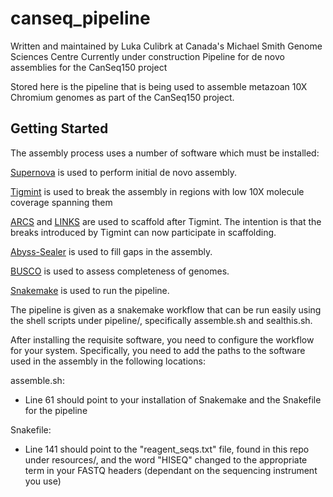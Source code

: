 # canseq_pipeline
Written and maintained by Luka Culibrk at Canada's Michael Smith Genome Sciences Centre
Currently under construction
Pipeline for de novo assemblies for the CanSeq150 project

Stored here is the pipeline that is being used to assemble metazoan 10X Chromium genomes as part of the CanSeq150 project. 

## Getting Started
The assembly process uses a number of software which must be installed:

[Supernova](https://support.10xgenomics.com/de-novo-assembly/software/overview/latest/welcome) is used to perform initial de novo assembly.

[Tigmint](https://github.com/bcgsc/tigmint) is used to break the assembly in regions with low 10X molecule coverage spanning them

[ARCS](https://github.com/bcgsc/arcs) and [LINKS](https://github.com/bcgsc/LINKS) are used to scaffold after Tigmint. The intention is that the breaks introduced by Tigmint can now participate in scaffolding.

[Abyss-Sealer](https://github.com/bcgsc/abyss/tree/master/Sealer) is used to fill gaps in the assembly.

[BUSCO](https://busco.ezlab.org/) is used to assess completeness of genomes.

[Snakemake](https://snakemake.readthedocs.io/en/stable/) is used to run the pipeline.

The pipeline is given as a snakemake workflow that can be run easily using the shell scripts under pipeline/, specifically assemble.sh and sealthis.sh.

After installing the requisite software, you need to configure the workflow for your system. Specifically, you need to add the paths to the software used in the assembly in the following locations:

assemble.sh: 
* Line 61 should point to your installation of Snakemake and the Snakefile for the pipeline

Snakefile:
* Line 141 should point to the "reagent_seqs.txt" file, found in this repo under resources/, and the word "HISEQ" changed to the appropriate term in your FASTQ headers (dependant on the sequencing instrument you use)
